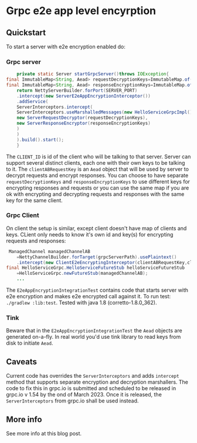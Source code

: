 # Grpc e2e app level encyrption

## Quickstart

To start a server with e2e encryption enabled do:

### Grpc server

```java
    private static Server startGrpcServer()throws IOException{
final ImmutableMap<String, Aead> requestDecryptionKeys=ImmutableMap.of(CLIENT_ID_A,clientABRequestKey);
final ImmutableMap<String, Aead> responseEncryptionKeys=ImmutableMap.of(CLIENT_ID_A,clientABResponseKey);
    return NettyServerBuilder.forPort(SERVER_PORT)
    .intercept(new ServerE2eAppEncryptionInterceptor())
    .addService(
    ServerInterceptors.intercept(
    ServerInterceptors.useMarshalledMessages(new HelloServiceGrpcImpl().bindService(),
    new ServerRequestDecryptor(requestDecryptionKeys),
    new ServerResponseEncryptor(responseEncryptionKeys)
    )
    )
    ).build().start();
    }
```

The `CLIENT_ID` is id of the client who will be talking to that server. Server can support several distinct clients,
each one with their own keys to be talking to it.
The `clientABRequestKey` is an `Aead` object that will be used by server to decrypt requests and encrypt responses. You
can choose to have separate `requestDecryptionKeys` and `responseEncryptionKeys` to use different keys for encrypting
responses and requests or you can use the same map if you are ok with encrypting and decrypting requests and responses
with the same key for the same client.

### Grpc Client

On client the setup is similar, except client doesn't have map of clients and keys. CLient only needs to know it's own
id and key(s) for encrypting requests and responses:

```java
 ManagedChannel managedChannelAB
    =NettyChannelBuilder.forTarget(grpcServerPath).usePlaintext()
    .intercept(new ClientE2eEncryptingInterceptor(clientABRequestKey,clientABResponseKey,CLIENT_ID_A)).build();
final HelloServiceGrpc.HelloServiceFutureStub helloServiceFutureStub
    =HelloServiceGrpc.newFutureStub(managedChannelAB);
    ...
```

The `E2eAppEncryptionIntegrationTest` contains code that starts server with e2e encryption and makes e2e encrypted call
against it.
To run test: `./gradlew :lib:test`. Tested with java 1.8 (corretto-1.8.0_362).

### Tink

Beware that in the `E2eAppEncryptionIntegrationTest` the `Aead` objects are generated on-a-fly. In real world you'd use
tink library to read keys from disk to initiate `Aead`.

## Caveats

Current code has overrides the `ServerInterceptors` and adds `intercept` method that supports separate encryption and
decryption marshallers.
The code to fix this in grpc.io is submitted and scheduled to be released in grpc.io v 1.54 by the ond of March 2023.
Once it is released, the `ServerInterceptors` from grpc.io shall be used instead.

## More info

See more info at this blog post.
